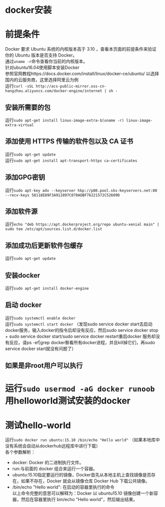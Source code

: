 docker安装
========
# 前提条件
Docker 要求 Ubuntu 系统的内核版本高于 3.10 ，查看本页面的前提条件来验证你的 Ubuntu 版本是否支持 Docker。   
通过`uname -r`命令查看你当前的内核版本。  
针对ubuntu16.04使用脚本安装Docker  
参照官网教程https://docs.docker.com/install/linux/docker-ce/ubuntu/
以选择国内的云服务商，这里选择阿里云为例  
运行`curl -sSL http://acs-public-mirror.oss-cn-hangzhou.aliyuncs.com/docker-engine/internet | sh -`  
## 安装所需要的包  
运行`sudo apt-get install linux-image-extra-$(uname -r) linux-image-extra-virtual`
## 添加使用 HTTPS 传输的软件包以及 CA 证书  
运行`sudo apt-get update`  
运行`sudo apt-get install apt-transport-https ca-certificates`  
## 添加GPG密钥  
运行`sudo apt-key adv --keyserver hkp://p80.pool.sks-keyservers.net:80 --recv-keys 58118E89F3A912897C070ADBF76221572C52609D`  
## 添加软件源
运行`echo "deb https://apt.dockerproject.org/repo ubuntu-xenial main" | sudo tee /etc/apt/sources.list.d/docker.list`  
## 添加成功后更新软件包缓存
运行`sudo apt-get update`  
## 安装docker
运行`sudo apt-get install docker-engine`  
## 启动 docker
运行`sudo systemctl enable docker`  
运行`sudo systemctl start docker` （发现sudo service docker start去启动docker服务，输入docker的指令后却没有反应，然后sudo service docker stop + sudo service docker start/sudo service docker restart重启docker 服务却没有反应，请ps -ef|grep docker察看所有docker进程，并且kill掉它们，再sudo service docker start就没有问题了）  
## 如果是非root用户可以执行  
运行`sudo usermod -aG docker runoob`  
用helloworld测试安装的docker
===========
# 测试hello-world
运行`sudo docker run ubuntu:15.10 /bin/echo "Hello world"`  （如果本地库中没有系统会自动从dockerhub远程库中进行下载）  
各个参数解析：  
* docker: Docker 的二进制执行文件。  
* run:与前面的 docker 组合来运行一个容器。  
* ubuntu:15.10指定要运行的镜像，Docker首先从本地主机上查找镜像是否存在，如果不存在，Docker 就会从镜像仓库 Docker Hub 下载公共镜像。  
* /bin/echo "Hello world": 在启动的容器里执行的命令  
以上命令完整的意思可以解释为：Docker 以 ubuntu15.10 镜像创建一个新容器，然后在容器里执行 bin/echo "Hello world"，然后输出结果。  
